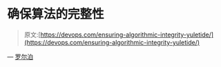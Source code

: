 # 确保算法的完整性

> 原文:[https://devops.com/ensuring-algorithmic-integrity-yuletide/](https://devops.com/ensuring-algorithmic-integrity-yuletide/)

— [罗尔泊](https://devops.com/author/breselman/)